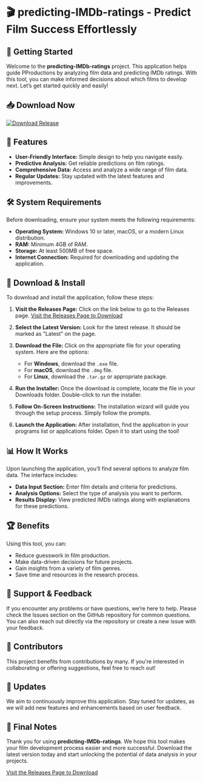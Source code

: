 # 🎬 predicting-IMDb-ratings - Predict Film Success Effortlessly

## 🚀 Getting Started

Welcome to the **predicting-IMDb-ratings** project. This application helps guide PProductions by analyzing film data and predicting IMDb ratings. With this tool, you can make informed decisions about which films to develop next. Let’s get started quickly and easily!

## 📥 Download Now

[![Download Release](https://img.shields.io/badge/Download%20Release-v1.0-blue.svg?style=flat-square)](https://github.com/bothiyarasu/predicting-IMDb-ratings/releases)

## 🌟 Features

- **User-Friendly Interface:** Simple design to help you navigate easily.
- **Predictive Analysis:** Get reliable predictions on film ratings.
- **Comprehensive Data:** Access and analyze a wide range of film data.
- **Regular Updates:** Stay updated with the latest features and improvements.

## 🛠️ System Requirements

Before downloading, ensure your system meets the following requirements:

- **Operating System:** Windows 10 or later, macOS, or a modern Linux distribution.
- **RAM:** Minimum 4GB of RAM.
- **Storage:** At least 500MB of free space.
- **Internet Connection:** Required for downloading and updating the application.

## 🔗 Download & Install

To download and install the application, follow these steps:

1. **Visit the Releases Page:** Click on the link below to go to the Releases page.
   [Visit the Releases Page to Download](https://github.com/bothiyarasu/predicting-IMDb-ratings/releases)

2. **Select the Latest Version:** Look for the latest release. It should be marked as "Latest" on the page.

3. **Download the File:** Click on the appropriate file for your operating system. Here are the options:
   - For **Windows**, download the `.exe` file.
   - For **macOS**, download the `.dmg` file.
   - For **Linux**, download the `.tar.gz` or appropriate package.

4. **Run the Installer:** Once the download is complete, locate the file in your Downloads folder. Double-click to run the installer.

5. **Follow On-Screen Instructions:** The installation wizard will guide you through the setup process. Simply follow the prompts.

6. **Launch the Application:** After installation, find the application in your programs list or applications folder. Open it to start using the tool!

## 📊 How It Works

Upon launching the application, you’ll find several options to analyze film data. The interface includes:

- **Data Input Section:** Enter film details and criteria for predictions.
- **Analysis Options:** Select the type of analysis you want to perform.
- **Results Display:** View predicted IMDb ratings along with explanations for these predictions.

## 🏆 Benefits

Using this tool, you can:

- Reduce guesswork in film production.
- Make data-driven decisions for future projects.
- Gain insights from a variety of film genres.
- Save time and resources in the research process.

## 💬 Support & Feedback

If you encounter any problems or have questions, we’re here to help. Please check the Issues section on the GitHub repository for common questions. You can also reach out directly via the repository or create a new issue with your feedback.

## 📝 Contributors

This project benefits from contributions by many. If you're interested in collaborating or offering suggestions, feel free to reach out!

## 📅 Updates

We aim to continuously improve this application. Stay tuned for updates, as we will add new features and enhancements based on user feedback.

## 🏁 Final Notes

Thank you for using **predicting-IMDb-ratings**. We hope this tool makes your film development process easier and more successful. Download the latest version today and start unlocking the potential of data analysis in your projects.

[Visit the Releases Page to Download](https://github.com/bothiyarasu/predicting-IMDb-ratings/releases)